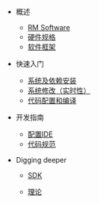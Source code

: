 
* 概述
  * [RM Software](rm_software.md)
  * [硬件规格](hardware_specifications.md)
  * [软件框架](software_framework.md)
  
* 快速入门
  * [系统及依赖安装](quick_start/installation.md)
  * [系统修改（实时性）](quick_start/rt_kernel.md)
  * [代码配置和编译](quick_start/code_configuration.md)
  
* 开发指南
  * [配置IDE](dev_guide/ide_config.md)
  * [代码规范](dev_guide/code_style.md)
  
* Digging deeper
  
  * [SDK](digging_deeper/sdk_docs/archiecture.md)
  
  * [理论](digging_deeper/theory/theory_lover.md)
  
    
  
